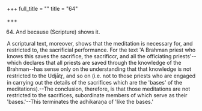 +++
full_title = ""
title = "64"

+++


64. And because (Scripture) shows it.

A scriptural text, moreover, shows that the meditation is necessary for, and restricted to, the sacrificial performance. For the text 'A Brahman priest who knows this saves the sacrifice, the sacrificcr, and all the officiating priests'--which declares that all priests are saved through the knowledge of the Brahman--has sense only on the understanding that that knowledge is not restricted to the Udjātr̥, and so on (i.e. not to those priests who are engaged in carrying out the details of the sacrifices which are the 'bases' of the meditations).--The conclusion, therefore, is that those meditations are not restricted to the sacrifices, subordinate members of which serve as their 'bases.'--This terminates the adhikaraṇa of 'like the bases.'

